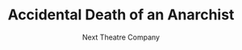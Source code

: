 ---
layout: album

type: Lighting Design
backto: /lighting

title: Accidental Death of an Anarchist
subtitle: Next Theatre Company

meta: 
  Director: Linda Gillum
  Scenic Design: Keith Pitts
  Sound Design: Michael Kraskin

images:
  - src: lighting/anarchist/anarchist_ps01-1200x960.jpg
  - src: lighting/anarchist/anarchist_ps02-1200x960.jpg
  - src: lighting/anarchist/anarchist_ps04-1200x960.jpg
  - src: lighting/anarchist/anarchist_ps05-1200x960.jpg


---